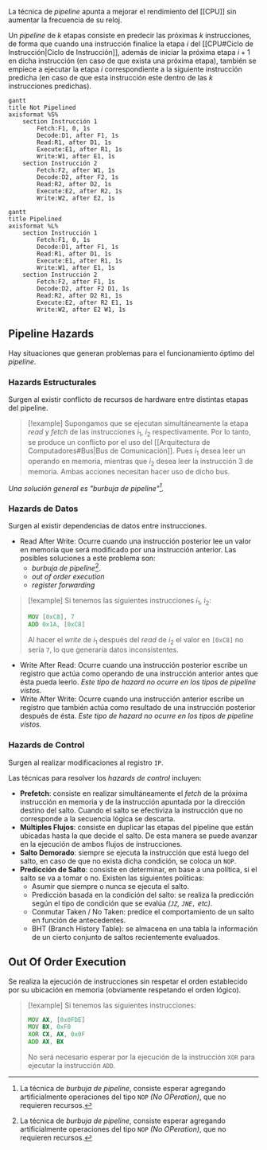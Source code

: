 La técnica de *pipeline* apunta a mejorar el rendimiento del [[CPU]] sin aumentar la frecuencia de su reloj.

Un *pipeline* de $k$ etapas consiste en predecir las próximas $k$ instrucciones, de forma que cuando una instrucción finalice la etapa $i$ del [[CPU#Ciclo de Instrucción|Ciclo de Instrucción]], además de iniciar la próxima etapa $i+1$ en dicha instrucción (en caso de que exista una próxima etapa), también se empiece a ejecutar la etapa $i$ correspondiente a la siguiente instrucción predicha (en caso de que esta instrucción este dentro de las $k$ instrucciones predichas).

```mermaid
gantt
title Not Pipelined
axisformat %S%
	section Instrucción 1
		Fetch:F1, 0, 1s
		Decode:D1, after F1, 1s
		Read:R1, after D1, 1s
		Execute:E1, after R1, 1s
		Write:W1, after E1, 1s
	section Instrucción 2
		Fetch:F2, after W1, 1s
		Decode:D2, after F2, 1s
		Read:R2, after D2, 1s
		Execute:E2, after R2, 1s
		Write:W2, after E2, 1s
```

```mermaid
gantt
title Pipelined
axisformat %L%
	section Instrucción 1
		Fetch:F1, 0, 1s
		Decode:D1, after F1, 1s
		Read:R1, after D1, 1s
		Execute:E1, after R1, 1s
		Write:W1, after E1, 1s
	section Instrucción 2
		Fetch:F2, after F1, 1s
		Decode:D2, after F2 D1, 1s
		Read:R2, after D2 R1, 1s
		Execute:E2, after R2 E1, 1s
		Write:W2, after E2 W1, 1s
```

## Pipeline Hazards
Hay situaciones que generan problemas para el funcionamiento óptimo del *pipeline*.

### Hazards Estructurales
Surgen al existir conflicto de recursos de hardware entre distintas etapas del pipeline.

>[!example] 
>Supongamos que se ejecutan simultáneamente la etapa *read* y *fetch* de las instrucciones $i_1$, $i_2$ respectivamente. Por lo tanto, se produce un conflicto por el uso del [[Arquitectura de Computadores#Bus|Bus de Comunicación]]. Pues $i_1$ desea leer un operando en memoria, mientras que $i_2$ desea leer la instrucción 3 de memoria. Ambas acciones necesitan hacer uso de dicho bus.

*Una solución general es "burbuja de pipeline"[^burbuja-pipeline].*

### Hazards de Datos
Surgen al existir dependencias de datos entre instrucciones.

- Read After Write: Ocurre cuando una instrucción posterior lee un valor en memoria que será modificado por una instrucción anterior. Las posibles soluciones a este problema son:
	- *burbuja de pipeline*[^burbuja-pipeline].
	- *out of order execution*
	- *register forwarding*

>[!example] 
>  Si tenemos las siguientes instrucciones $i_1$, $i_2$:
>
> ```asm
> MOV [0xC8], 7
> ADD 0x1A, [0xC8]
> ```
>  Al hacer el *write* de $i_1$ después del *read* de $i_2$ el valor en `[0xC8]` no sería `7`, lo que generaría datos inconsistentes.

- Write After Read: Ocurre cuando una instrucción posterior escribe un registro que actúa como operando de una instrucción anterior antes que ésta pueda leerlo. *Este tipo de hazard no ocurre en los tipos de pipeline vistos.*
- Write After Write: Ocurre cuando una instrucción anterior escribe un registro que también actúa como resultado de una instrucción posterior después de ésta. *Este tipo de hazard no ocurre en los tipos de pipeline vistos.*

### Hazards de Control
Surgen al realizar modificaciones al registro `IP`.

Las técnicas para resolver los *hazards de control* incluyen:
- __Prefetch__: consiste en realizar simultáneamente el *fetch* de la próxima instrucción en memoria y de la instrucción apuntada por la dirección destino del salto. Cuando el salto se efectiviza la instrucción que no corresponde a la secuencia lógica se descarta.
- __Múltiples Flujos__: consiste en duplicar las etapas del pipeline que están ubicadas hasta la que decide el salto. De esta manera se puede avanzar en la ejecución de ambos flujos de instrucciones.
- __Salto Demorado__: siempre se ejecuta la instrucción que está luego del salto, en caso de que no exista dicha condición, se coloca un `NOP`.
- __Predicción de Salto__: consiste en determinar, en base a una política, si el salto se va a tomar o no. Existen las siguientes politicas:
	- Asumir que siempre o nunca se ejecuta el salto.
	- Predicción basada en la condición del salto: se realiza la predicción según el tipo de condición que se evalúa *(`JZ`, `JNE,` etc)*.
	- Conmutar Taken / No Taken: predice el comportamiento de un salto en función de antecedentes.
	- BHT (Branch History Table): se almacena en una tabla la información de un cierto conjunto de saltos recientemente evaluados.

## Out Of Order Execution
Se realiza la ejecución de instrucciones sin respetar el orden establecido por su ubicación en memoria (obviamente respetando el orden lógico).

>[!example] 
>Si tenemos las siguientes instrucciones:
>```asm
>MOV AX, [0x0FDE]
>MOV BX, 0xF0
>XOR CX, AX, 0x0F
>ADD AX, BX
>```
>No será necesario esperar por la ejecución de la instrucción `XOR` para ejecutar la instrucción `ADD`.

[^burbuja-pipeline]: La técnica de *burbuja de pipeline*, consiste esperar agregando artificialmente operaciones del tipo `NOP` *(No OPeration)*, que no requieren recursos.